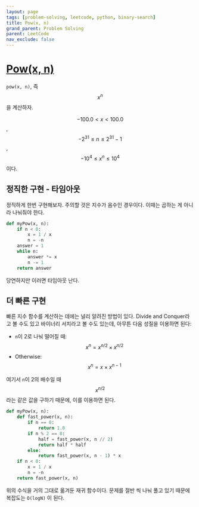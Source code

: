 ```yaml
---
layout: page
tags: [problem-solving, leetcode, python, binary-search]
title: Pow(x, n)
grand_parent: Problem Solving
parent: LeetCode
nav_exclude: false
---
```


# [Pow(x, n)](https://leetcode.com/problems/powx-n/)

 `pow(x, n)`, 즉 $$ x ^ n $$ 을 계산하자.

 $$ -100.0 < x < 100.0 $$, $$ -2^{31} \leq n \leq 2^{31} -1 $$, $$
 -10^4 \leq x^n \leq 10^4 $$ 이다.

## 정직한 구현 - 타임아웃

 정직하게 한번 구현해보자. 주의할 것은 지수가 음수인 경우이다. 이때는
 곱하는 게 아니라 나눠줘야 한다.

```python
def myPow(x, n):
    if n < 0:
        x = 1 / x
        n = -n
    answer = 1
    while n:
        answer *= x
        n -= 1
    return answer
```

 당연하지만 이러면 타임아웃 난다.

## 더 빠른 구현

 빠른 지수 함수를 계산하는 데에는 널리 알려진 방법이 있다. Divide and
 Conquer라고 볼 수도 있고 바이너리 서치라고 볼 수도 있는데, 아무튼
 다음 성질을 이용하면 된다:
 - `n`이 2로 나눠 떨어질 때: $$ x ^ n = x ^ {n/2} \times x ^ {n/2} $$
 - Otherwise: $$ x ^ n = x \times x ^{n-1} $$

 여기서 `n`이 2의 배수일 때 $$ x ^ {n/2}$$ 라는 같은 값을 구하기
 때문에, 이를 이용하면 된다.

```python
def myPow(x, n):
    def fast_power(x, n):
        if n == 0:
            return 1.0
        if n % 2 == 0:
            half = fast_power(x, n // 2)
            return half * half
        else:
            return fast_power(x, n - 1) * x
    if n < 0:
        x = 1 / x
        n = -n
    return fast_power(x, n)
```

 위의 수식을 거의 그대로 옮겨둔 재귀 함수이다. 문제를 절반 씩 나눠
 풀고 있기 때문에 복잡도는 `O(logN)` 이 된다.
